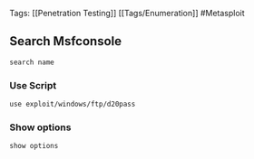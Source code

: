 Tags: [[Penetration Testing]] [[Tags/Enumeration]] #Metasploit

## Search Msfconsole
```bash
search name
```

### Use Script
```bash
use exploit/windows/ftp/d20pass
```

### Show options
```bash
show options
```

